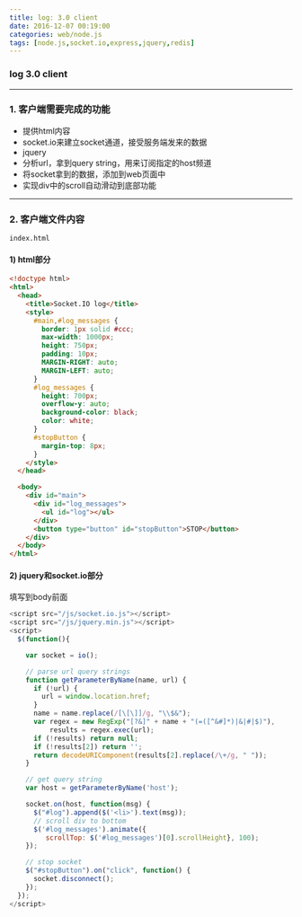 ```yaml
---
title: log: 3.0 client
date: 2016-12-07 00:19:00
categories: web/node.js
tags: [node.js,socket.io,express,jquery,redis]
---
```

### log 3.0 client

---

### 1. 客户端需要完成的功能
- 提供html内容
- socket.io来建立socket通道，接受服务端发来的数据
- jquery
 - 分析url，拿到query string，用来订阅指定的host频道
 - 将socket拿到的数据，添加到web页面中
 - 实现div中的scroll自动滑动到底部功能

---

### 2. 客户端文件内容
`index.html`
#### 1) html部分
``` html
<!doctype html>
<html>
  <head>
    <title>Socket.IO log</title>
    <style>
      #main,#log_messages {
        border: 1px solid #ccc;
        max-width: 1000px;
        height: 750px;
        padding: 10px;
        MARGIN-RIGHT: auto;
        MARGIN-LEFT: auto;
      }
      #log_messages {
        height: 700px;
        overflow-y: auto;
        background-color: black;
        color: white;
      }
      #stopButton {
        margin-top: 8px;
      }
    </style>
  </head>

  <body>
    <div id="main">
      <div id="log_messages">
        <ul id="log"></ul>
      </div>
      <button type="button" id="stopButton">STOP</button>
    </div>
  </body>
</html>
```

#### 2) jquery和socket.io部分
填写到body前面
``` javascript
<script src="/js/socket.io.js"></script>
<script src="/js/jquery.min.js"></script>
<script>
  $(function(){

    var socket = io();

    // parse url query strings
    function getParameterByName(name, url) {
      if (!url) {
        url = window.location.href;
      }
      name = name.replace(/[\[\]]/g, "\\$&");
      var regex = new RegExp("[?&]" + name + "(=([^&#]*)|&|#|$)"),
          results = regex.exec(url);
      if (!results) return null;
      if (!results[2]) return '';
      return decodeURIComponent(results[2].replace(/\+/g, " "));
    }

    // get query string
    var host = getParameterByName('host');

    socket.on(host, function(msg) {
      $("#log").append($('<li>').text(msg));
      // scroll div to bottom
      $('#log_messages').animate({
         scrollTop: $('#log_messages')[0].scrollHeight}, 100);
    });

    // stop socket
    $("#stopButton").on("click", function() {
      socket.disconnect();
    });
  });
</script>
```
